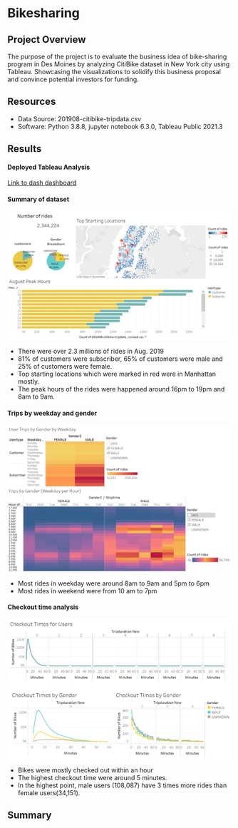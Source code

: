 # Bikesharing


## Project Overview
The purpose of the project is to evaluate the business idea of bike-sharing program in Des Moines by analyzing CitiBike dataset in New York city using Tableau. Showcasing the visualizations to solidify this business proposal and convince potential investors for funding.
## Resources
- Data Source: 201908-citibike-tripdata.csv
- Software: Python 3.8.8, jupyter notebook 6.3.0, Tableau Public 2021.3

## Results

#### Deployed Tableau Analysis
[Link to dash dashboard](https://public.tableau.com/app/profile/bess4573/viz/NYC_citibike_challenge_16331455434320/NYCbike?publish=yes)
#### Summary of dataset
![](results/Figure1.png)
- There were over 2.3 millions of rides in Aug. 2019
- 81% of customers were subscriber, 65% of customers were male and 25% of customers were female.
- Top starting locations which were marked in red were in Manhattan mostly.
- The peak hours of the rides were happened around 16pm to 19pm and 8am to 9am.

#### Trips by weekday and gender
![](results/Figure2.png)
- Most rides in weekday were around 8am to 9am and 5pm to 6pm
- Most rides in weekend were from 10 am to 7pm

#### Checkout time analysis
![](results/Figure3.png)
- Bikes were mostly checked out within an hour
- The highest checkout time were around 5 minutes.
- In the highest point, male users (108,087) have 3 times more rides than female users(34,151).

## Summary
